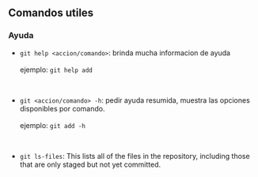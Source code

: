 ## Comandos utiles
### Ayuda 
- `git help <accion/comando>`: brinda mucha informacion de ayuda<br><br>ejemplo: `git help add`

</br>

- `git <accion/comando> -h`: pedir ayuda resumida, muestra las opciones disponibles por comando.<br><br>ejemplo: `git add -h`

</br>

- `git ls-files`: This lists all of the files in the repository, including those that are only staged but not yet committed.
  
  
